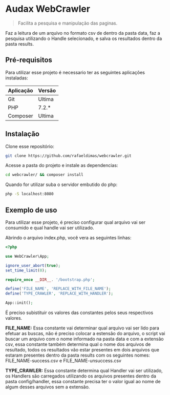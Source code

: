 # Audax WebCrawler
> Facilita a pesquisa e manipulação das paginas.

Faz a leitura de um arquivo no formato csv de dentro da pasta data,
faz a pesquisa utilizando o Handle selecionado, e salva os resultados dentro da pasta results.

## Pré-requisitos

Para utilizar esse projeto é necessario ter as seguintes aplicações instaladas:

| Aplicação | Versão |
|-----------|--------|
| Git       | Ultima |
| PHP       | 7.2.*  |
| Composer  | Ultima |

## Instalação

Clone esse repositório:

```sh
git clone https://github.com/rafaeldimas/webcrawler.git
```

Acesse a pasta do projeto e instale as dependencias:

```sh
cd webcrawler/ && composer install
```

Quando for utilizar suba o servidor embutido do php:

```sh
php -S localhost:8080
```

## Exemplo de uso

Para utilizar esse projeto, é preciso configurar qual arquivo vai ser consumido e qual handle vai ser utilizado.

Abrindo o arquivo index.php, você vera as seguintes linhas:

```php
<?php

use WebCrawler\App;

ignore_user_abort(true);
set_time_limit(0);

require_once __DIR__. '/bootstrap.php';

define('FILE_NAME', 'REPLACE_WITH_FILE_NAME');
define('TYPE_CRAWLER', 'REPLACE_WITH_HANDLER');

App::init();
```

É preciso subistituir os valores das constantes pelos seus respectivos valores.

**FILE_NAME:** Essa constante vai determinar qual arquivo vai ser lido para efetuar as buscas, não é preciso colocar a estensão do arquivo, o script vai buscar um arquivo com o nome informado na pasta data e com a extensão csv, essa constante também determina qual o nome dos arquivos de resultado, todos os resultados vão estar presentes em dois arquivos que estaram presentes dentro da pasta results com os seguintes nomes: FILE_NAME-success.csv e FILE_NAME-unsuccess.csv

**TYPE_CRAWLER:** Essa constante determina qual Handler vai ser utilizado, os Handlers são carregados utilizando os arquivos presentes dentro da pasta config/handler, essa constante precisa ter o valor igual ao nome de algum desses arquivos sem a extensão.
